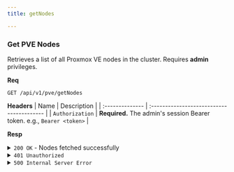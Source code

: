 ```yaml
---
title: getNodes

---
```


### Get PVE Nodes

Retrieves a list of all Proxmox VE nodes in the cluster. Requires **admin** privileges.

**Req**
```
GET /api/v1/pve/getNodes
```

**Headers**
| Name            | Description                               |
| :-------------- | :---------------------------------------- |
| `Authorization` | **Required.** The admin's session Bearer token. e.g., `Bearer <token>` |

**Resp**
<details>
<summary><code>200 OK</code> - Nodes fetched successfully</summary>

```json
{
  "code": 200,
  "message": "Nodes fetched successfully",
  "data": [
    {
      "node": "pve-node-1",
      "ip": "192.168.1.10",
      "status": "online",
      "cpu": 0.15,
      "maxcpu": 8,
      "mem": 8589934592,
      "maxmem": 17179869184,
      "disk": 53687091200,
      "maxdisk": 107374182400
    }
  ]
}
```
</details>

<details>
<summary><code>401 Unauthorized</code></summary>
```json
{ "code": 401, "message": "invalid or expired token", "data": null }
```
</details>

<details>
<summary><code>500 Internal Server Error</code></summary>
```json
{ "code": 500, "message": "Internal Server Error", "data": null }
```
</details>
